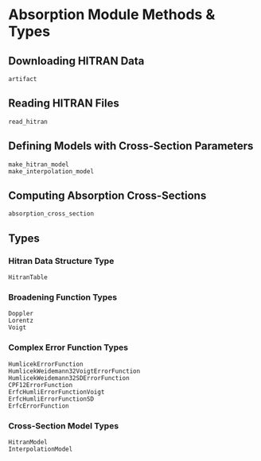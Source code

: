 # Absorption Module Methods & Types

## Downloading HITRAN Data

```@docs
artifact
```

## Reading HITRAN Files

```@docs
read_hitran
```

## Defining Models with Cross-Section Parameters

```@docs
make_hitran_model
make_interpolation_model
```

## Computing Absorption Cross-Sections

```@docs
absorption_cross_section
```

## Types

### Hitran Data Structure Type

```@docs
HitranTable
```

### Broadening Function Types
```@docs
Doppler
Lorentz
Voigt
```

### Complex Error Function Types

```@docs
HumlicekErrorFunction
HumlicekWeidemann32VoigtErrorFunction
HumlicekWeidemann32SDErrorFunction
CPF12ErrorFunction
ErfcHumliErrorFunctionVoigt
ErfcHumliErrorFunctionSD
ErfcErrorFunction
```

### Cross-Section Model Types

```@docs
HitranModel
InterpolationModel
```

